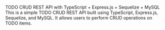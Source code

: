 TODO CRUD REST API with TypeScript + Express.js + Sequelize + MySQL
This is a simple TODO CRUD REST API built using TypeScript, Express.js, Sequelize, and MySQL. It allows users to perform CRUD operations on TODO items.
